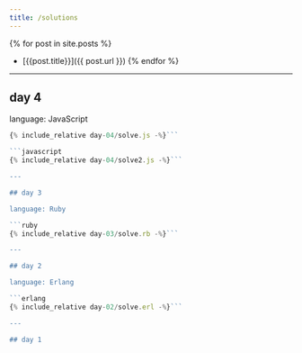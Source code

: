 ```yaml
---
title: /solutions
---
```


{% for post in site.posts %}
* [{{post.title}}]({{ post.url }})
{% endfor %}

---

## day 4

language: JavaScript

```javascript
{% include_relative day-04/solve.js -%}```

```javascript
{% include_relative day-04/solve2.js -%}```

---

## day 3

language: Ruby

```ruby
{% include_relative day-03/solve.rb -%}```

---

## day 2

language: Erlang

```erlang
{% include_relative day-02/solve.erl -%}```

---

## day 1

